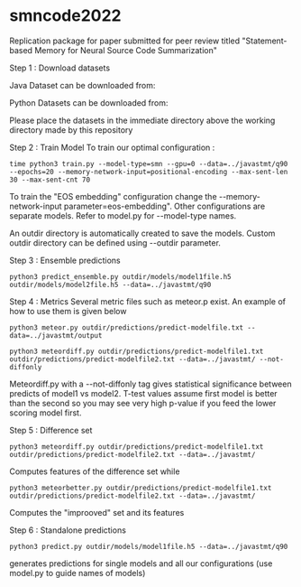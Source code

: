# smncode2022
Replication package for paper submitted for peer review titled "Statement-based Memory for Neural Source Code Summarization"


Step 1 : Download datasets

Java Dataset can be downloaded from:

Python Datasets can be downloaded from:

Please place the datasets in the immediate directory above the working directory made by this repository

Step 2 : Train Model
To train our optimal configuration : 
```
time python3 train.py --model-type=smn --gpu=0 --data=../javastmt/q90 --epochs=20 --memory-network-input=positional-encoding --max-sent-len 30 --max-sent-cnt 70
```
To train the "EOS embedding" configuration change the --memory-network-input parameter=eos-embedding". Other configurations are separate models. Refer to model.py for --model-type names.

An outdir directory is automatically created to save the models. Custom outdir directory can be defined using --outdir parameter.


Step 3 : Ensemble predictions

```
python3 predict_ensemble.py outdir/models/model1file.h5 outdir/models/model2file.h5 --data=../javastmt/q90
```
Step 4 : Metrics
Several metric files such as meteor.p exist. An example of how to use them is given below
```
python3 meteor.py outdir/predictions/predict-modelfile.txt --data=../javastmt/output
```
```
python3 meteordiff.py outdir/predictions/predict-modelfile1.txt outdir/predictions/predict-modelfile2.txt --data=../javastmt/ --not-diffonly 
```
Meteordiff.py with a --not-diffonly tag gives statistical significance between predicts of model1 vs model2. T-test values assume first model is better than the second so you may see very high p-value if you feed the lower scoring model first.

Step 5 : Difference set
```
python3 meteordiff.py outdir/predictions/predict-modelfile1.txt outdir/predictions/predict-modelfile2.txt --data=../javastmt/
```
Computes features of the difference set
while
```
python3 meteorbetter.py outdir/predictions/predict-modelfile1.txt outdir/predictions/predict-modelfile2.txt --data=../javastmt/
```
Computes the "improoved" set and its features

Step 6 : Standalone predictions
```
python3 predict.py outdir/models/model1file.h5 --data=../javastmt/q90
```
generates predictions for single models and all our configurations (use model.py to guide names of models)
